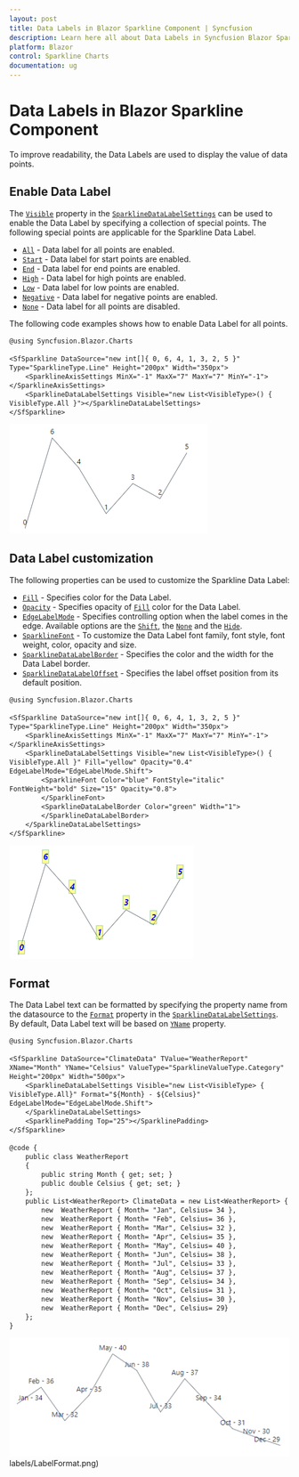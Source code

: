 ```yaml
---
layout: post
title: Data Labels in Blazor Sparkline Component | Syncfusion
description: Learn here all about Data Labels in Syncfusion Blazor Sparkline component and more.
platform: Blazor
control: Sparkline Charts
documentation: ug
---
```


# Data Labels in Blazor Sparkline Component

To improve readability, the Data Labels are used to display the value of data points.

## Enable Data Label

The [`Visible`](https://help.syncfusion.com/cr/blazor/Syncfusion.Blazor.Charts.SparklineDataLabelSettings.html#Syncfusion_Blazor_Charts_SparklineDataLabelSettings_Visible) property in the [`SparklineDataLabelSettings`](https://help.syncfusion.com/cr/blazor/Syncfusion.Blazor.Charts.SparklineDataLabelSettings.html) can be used to enable the Data Label by specifying a collection of special points. The following special points are applicable for the Sparkline Data Label.

* [`All`](https://help.syncfusion.com/cr/blazor/Syncfusion.Blazor.Charts.VisibleType.html#Syncfusion_Blazor_Charts_VisibleType_All) - Data label for all points are enabled.
* [`Start`](https://help.syncfusion.com/cr/blazor/Syncfusion.Blazor.Charts.VisibleType.html#Syncfusion_Blazor_Charts_VisibleType_Start) - Data label for start points are enabled.
* [`End`](https://help.syncfusion.com/cr/blazor/Syncfusion.Blazor.Charts.VisibleType.html#Syncfusion_Blazor_Charts_VisibleType_End) - Data label for end points are enabled.
* [`High`](https://help.syncfusion.com/cr/blazor/Syncfusion.Blazor.Charts.VisibleType.html#Syncfusion_Blazor_Charts_VisibleType_High) - Data label for high points are enabled.
* [`Low`](https://help.syncfusion.com/cr/blazor/Syncfusion.Blazor.Charts.VisibleType.html#Syncfusion_Blazor_Charts_VisibleType_Low) - Data label for low points are enabled.
* [`Negative`](https://help.syncfusion.com/cr/blazor/Syncfusion.Blazor.Charts.VisibleType.html#Syncfusion_Blazor_Charts_VisibleType_Negative) - Data label for negative points are enabled.
* [`None`](https://help.syncfusion.com/cr/blazor/Syncfusion.Blazor.Charts.VisibleType.html#Syncfusion_Blazor_Charts_VisibleType_None) - Data label for all points are disabled.

The following code examples shows how to enable Data Label for all points.

```cshtml
@using Syncfusion.Blazor.Charts

<SfSparkline DataSource="new int[]{ 0, 6, 4, 1, 3, 2, 5 }" Type="SparklineType.Line" Height="200px" Width="350px">
    <SparklineAxisSettings MinX="-1" MaxX="7" MaxY="7" MinY="-1"></SparklineAxisSettings>
    <SparklineDataLabelSettings Visible="new List<VisibleType>() { VisibleType.All }"></SparklineDataLabelSettings>
</SfSparkline>
```

![Sparkline with Data Label](images/Datalabels/Datalabel.png)

## Data Label customization

The following properties can be used to customize the Sparkline Data Label:

* [`Fill`](https://help.syncfusion.com/cr/blazor/Syncfusion.Blazor.Charts.SparklineDataLabelSettings.html#Syncfusion_Blazor_Charts_SparklineDataLabelSettings_Fill) - Specifies color for the Data Label.
* [`Opacity`](https://help.syncfusion.com/cr/blazor/Syncfusion.Blazor.Charts.SparklineDataLabelSettings.html#Syncfusion_Blazor_Charts_SparklineDataLabelSettings_Opacity) - Specifies opacity of [`Fill`](https://help.syncfusion.com/cr/blazor/Syncfusion.Blazor.Charts.SparklineDataLabelSettings.html#Syncfusion_Blazor_Charts_SparklineDataLabelSettings_Fill) color for the Data Label.
* [`EdgeLabelMode`](https://help.syncfusion.com/cr/blazor/Syncfusion.Blazor.Charts.SparklineDataLabelSettings.html#Syncfusion_Blazor_Charts_SparklineDataLabelSettings_EdgeLabelMode) - Specifies controlling option when the label comes in the edge. Available options are the [`Shift`](https://help.syncfusion.com/cr/blazor/Syncfusion.Blazor.Charts.EdgeLabelMode.html#Syncfusion_Blazor_Charts_EdgeLabelMode_Shift), the [`None`](https://help.syncfusion.com/cr/blazor/Syncfusion.Blazor.Charts.EdgeLabelMode.html#Syncfusion_Blazor_Charts_EdgeLabelMode_None) and the [`Hide`](https://help.syncfusion.com/cr/blazor/Syncfusion.Blazor.Charts.EdgeLabelMode.html#Syncfusion_Blazor_Charts_EdgeLabelMode_Hide).
* [`SparklineFont`](https://help.syncfusion.com/cr/blazor/Syncfusion.Blazor~Syncfusion.Blazor.Charts.SparklineFont.html) - To customize the Data Label font family, font style, font weight, color, opacity and size.
* [`SparklineDataLabelBorder`](https://help.syncfusion.com/cr/blazor/Syncfusion.Blazor~Syncfusion.Blazor.Charts.SparklineDataLabelBorder.html) - Specifies the color and the width for the Data Label border.
* [`SparklineDataLabelOffset`](https://help.syncfusion.com/cr/blazor/Syncfusion.Blazor~Syncfusion.Blazor.Charts.SparklineDataLabelOffset.html) - Specifies the label offset position from its default position.

```cshtml
@using Syncfusion.Blazor.Charts

<SfSparkline DataSource="new int[]{ 0, 6, 4, 1, 3, 2, 5 }" Type="SparklineType.Line" Height="200px" Width="350px">
    <SparklineAxisSettings MinX="-1" MaxX="7" MaxY="7" MinY="-1"></SparklineAxisSettings>
    <SparklineDataLabelSettings Visible="new List<VisibleType>() { VisibleType.All }" Fill="yellow" Opacity="0.4" EdgeLabelMode="EdgeLabelMode.Shift">
        <SparklineFont Color="blue" FontStyle="italic" FontWeight="bold" Size="15" Opacity="0.8">
        </SparklineFont>
        <SparklineDataLabelBorder Color="green" Width="1">
        </SparklineDataLabelBorder>
    </SparklineDataLabelSettings>
</SfSparkline>
```

![Sparkline with data label customization](images/Datalabels/LabelCustomization.png)

## Format

The Data Label text can be formatted by specifying the property name from the datasource to the [`Format`](https://help.syncfusion.com/cr/blazor/Syncfusion.Blazor.Charts.SparklineDataLabelSettings.html#Syncfusion_Blazor_Charts_SparklineDataLabelSettings_Format) property in the [`SparklineDataLabelSettings`](https://help.syncfusion.com/cr/blazor/Syncfusion.Blazor.Charts.SparklineDataLabelSettings.html). By default, Data Label text will be based on [`YName`](https://help.syncfusion.com/cr/blazor/Syncfusion.Blazor.Charts.SfSparkline-1.html#Syncfusion_Blazor_Charts_SfSparkline_1_YName) property.

```cshtml
@using Syncfusion.Blazor.Charts

<SfSparkline DataSource="ClimateData" TValue="WeatherReport" XName="Month" YName="Celsius" ValueType="SparklineValueType.Category" Height="200px" Width="500px">
    <SparklineDataLabelSettings Visible="new List<VisibleType> { VisibleType.All}" Format="${Month} - ${Celsius}" EdgeLabelMode="EdgeLabelMode.Shift">
    </SparklineDataLabelSettings>
    <SparklinePadding Top="25"></SparklinePadding>
</SfSparkline>

@code {
    public class WeatherReport
    {
        public string Month { get; set; }
        public double Celsius { get; set; }
    };
    public List<WeatherReport> ClimateData = new List<WeatherReport> {
        new  WeatherReport { Month= "Jan", Celsius= 34 },
        new  WeatherReport { Month= "Feb", Celsius= 36 },
        new  WeatherReport { Month= "Mar", Celsius= 32 },
        new  WeatherReport { Month= "Apr", Celsius= 35 },
        new  WeatherReport { Month= "May", Celsius= 40 },
        new  WeatherReport { Month= "Jun", Celsius= 38 },
        new  WeatherReport { Month= "Jul", Celsius= 33 },
        new  WeatherReport { Month= "Aug", Celsius= 37 },
        new  WeatherReport { Month= "Sep", Celsius= 34 },
        new  WeatherReport { Month= "Oct", Celsius= 31 },
        new  WeatherReport { Month= "Nov", Celsius= 30 },
        new  WeatherReport { Month= "Dec", Celsius= 29}
    };
}
```

![Sparkline with custom data label](images/Datalabels/LabelFormat.png)labels/LabelFormat.png)